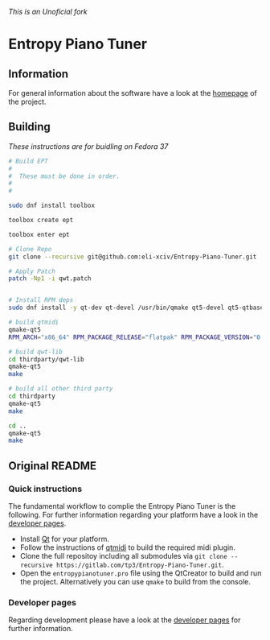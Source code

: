 *This is an Unoficial fork*

# Entropy Piano Tuner

## Information
For general information about the software have a look at the [homepage](http://piano-tuner.org/) of the project.

## Building
*These instructions are for buidling on Fedora 37*
```bash
# Build EPT
#
#  These must be done in order.
#
#

sudo dnf install toolbox

toolbox create ept

toolbox enter ept

# Clone Repo
git clone --recursive git@github.com:eli-xciv/Entropy-Piano-Tuner.git

# Apply Patch
patch -Np1 -i qwt.patch


# Install RPM deps
sudo dnf install -y qt-dev qt-devel /usr/bin/qmake qt5-devel qt5-qtbase-devel qt5-qtbase qt5-qtbase-common qt5-qtbase-gui qt5-qtbase-static qt5-qtmultimedia-devel

# build qtmidi
qmake-qt5
RPM_ARCH="x86_64" RPM_PACKAGE_RELEASE="flatpak" RPM_PACKAGE_VERSION="0.0.1-alpha" RPM_PACKAGE_NAME="ept-flatpak" make

# build qwt-lib
cd thirdparty/qwt-lib
qmake-qt5
make

# build all other third party
cd thirdparty
qmake-qt5
make

cd ..
qmake-qt5
make
```

## Original README

### Quick instructions
The fundamental workflow to complie the Entropy Piano Tuner is the following. For further information regarding your platform have a look in the [developer pages](http://develop.piano-tuner.org).

* Install [Qt](https://www.qt.io/download-open-source/) for your platform.
* Follow the instructions of [qtmidi](https://gitlab.com/tp3/qtmidi) to build the required midi plugin.
* Clone the full repositoy including all submodules via `git clone --recursive https://gitlab.com/tp3/Entropy-Piano-Tuner.git`.
* Open the `entropypianotuner.pro` file using the QtCreator to build and run the project. Alternatively you can use `qmake` to build from the console.


### Developer pages
Regarding development please have a look at the [developer pages](http://develop.piano-tuner.org) for further information.
